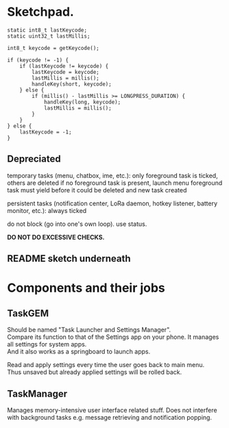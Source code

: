 # Sketchpad.

```
static int8_t lastKeycode;
static uint32_t lastMillis;

int8_t keycode = getKeycode();

if (keycode != -1) {
    if (lastKeycode != keycode) {
        lastKeycode = keycode;
        lastMillis = millis();
        handleKey(short, keycode);
    } else {
        if (millis() - lastMillis >= LONGPRESS_DURATION) {
            handleKey(long, keycode);
            lastMillis = millis();
        }
    }
} else {
    lastKeycode = -1;
}
```

## Depreciated

temporary tasks (menu, chatbox, ime, etc.):
only foreground task is ticked, others are deleted
if no foreground task is present, launch menu
foreground task must yield before it could be deleted and new task created

persistent tasks (notification center, LoRa daemon, hotkey listener, battery monitor, etc.):
always ticked

do not block (go into one's own loop). use status.

**DO NOT DO EXCESSIVE CHECKS.**

## README sketch underneath

# Components and their jobs

## TaskGEM

Should be named "Task Launcher and Settings Manager".  
Compare its function to that of the Settings app on your phone. It manages all settings for system apps.  
And it also works as a springboard to launch apps.

Read and apply settings every time the user goes back to main menu.  
Thus unsaved but already applied settings will be rolled back.

## TaskManager

Manages memory-intensive user interface related stuff. Does not interfere with background tasks e.g. message retrieving and notification popping.
